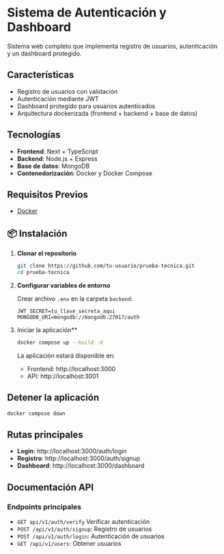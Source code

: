 # Sistema de Autenticación y Dashboard

Sistema web completo que implementa registro de usuarios, autenticación y un dashboard protegido.

## Características

- Registro de usuarios con validación
- Autenticación mediante JWT
- Dashboard protegido para usuarios autenticados
- Arquitectura dockerizada (frontend + backend + base de datos)

## Tecnologías

- **Frontend**: Next + TypeScript
- **Backend**: Node.js + Express
- **Base de datos**: MongoDB
- **Contenedorización**: Docker y Docker Compose

## Requisitos Previos

- [Docker](https://docs.docker.com/get-docker/)


## 📦 Instalación

1. **Clonar el repositorio**
   ```bash
   git clone https://github.com/tu-usuario/prueba-tecnica.git
   cd prueba-tecnica
   ```

2. **Configurar variables de entorno**
   
   Crear archivo `.env` en la carpeta `backend`:
   ```env
   JWT_SECRET=tu_llave_secreta_aqui
   MONGODB_URI=mongodb://mongodb:27017/auth
   ```

3. Iniciar la aplicación**
   ```bash
   docker compose up --build -d
   ```

   La aplicación estará disponible en:
   - Frontend: http://localhost:3000
   - API: http://localhost:3001

## Detener la aplicación

```bash
docker compose down
```

## Rutas principales

- **Login**: http://localhost:3000/auth/login
- **Registro**: http://localhost:3000/auth/signup
- **Dashboard**: http://localhost:3000/dashboard

## Documentación API

### Endpoints principales
- `GET api/v1/auth/verify` Verificar autenticación
- `POST /api/v1/auth/signup`: Registro de usuarios
- `POST /api/v1/auth/login`: Autenticación de usuarios
- `GET /api/v1/users`: Obtener usuarios
